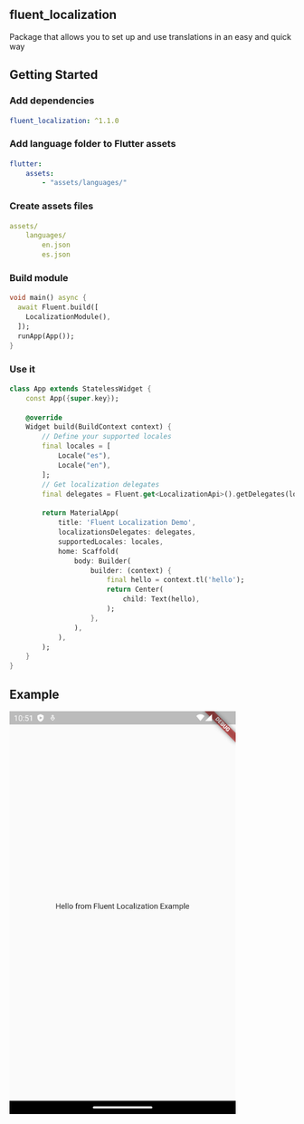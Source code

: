 ## fluent_localization
Package that allows you to set up and use translations in an easy and quick way

## Getting Started

### Add dependencies

```yaml
fluent_localization: ^1.1.0
```

### Add language folder to Flutter assets

```yaml 
flutter:
    assets:
        - "assets/languages/"
```

### Create assets files

```yaml 
assets/
    languages/
        en.json
        es.json
```

### Build module

```dart
void main() async {
  await Fluent.build([
    LocalizationModule(),
  ]);
  runApp(App());
}
```

### Use it
```dart
class App extends StatelessWidget {
    const App({super.key});

    @override
    Widget build(BuildContext context) {
        // Define your supported locales
        final locales = [
            Locale("es"),
            Locale("en"),
        ];
        // Get localization delegates
        final delegates = Fluent.get<LocalizationApi>().getDelegates(locales);
        
        return MaterialApp(
            title: 'Fluent Localization Demo',
            localizationsDelegates: delegates,
            supportedLocales: locales,
            home: Scaffold(
                body: Builder(
                    builder: (context) {
                        final hello = context.tl('hello');
                        return Center(
                            child: Text(hello),
                        );
                    },
                ),
            ),
        );
    }
}
```

## Example

<img src="https://raw.githubusercontent.com/aosorio-avilez/flutter_fluent/main/resources/fluent_localization_example.png" width="400" />